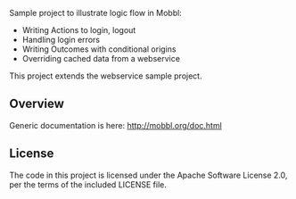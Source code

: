 Sample project to illustrate logic flow in Mobbl:
- Writing Actions to login, logout
- Handling login errors
- Writing Outcomes with conditional origins
- Overriding cached data from a webservice

This project extends the webservice sample project.


## Overview
Generic documentation is here: http://mobbl.org/doc.html

## License
The code in this project is licensed under the Apache Software License 2.0, per the terms of the included LICENSE file.
